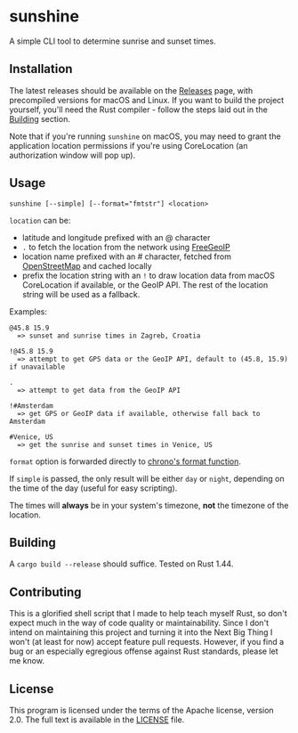 # sunshine

A simple CLI tool to determine sunrise and sunset times.

## Installation

The latest releases should be available on the
[Releases](https://github.com/crescentrose/sunshine/releases) page, with
precompiled versions for macOS and Linux. If you want to build the project
yourself, you'll need the Rust compiler - follow the steps laid out in the
[Building](#Building) section.

Note that if you're running `sunshine` on macOS, you may need to grant the
application location permissions if you're using CoreLocation (an authorization
window will pop up).

## Usage

```
sunshine [--simple] [--format="fmtstr"] <location>
```

`location` can be:

- latitude and longitude prefixed with an @ character
- `.` to fetch the location from the network using
    [FreeGeoIP](https://freegeoip.app)
- location name prefixed with an # character, fetched from
    [OpenStreetMap](http://nominatim.openstreetmap.org) and cached locally
- prefix the location string with an `!` to draw location data from macOS
  CoreLocation if available, or the GeoIP API. The rest of the location string
  will be used as a fallback.

Examples:

```
@45.8 15.9
  => sunset and sunrise times in Zagreb, Croatia

!@45.8 15.9
  => attempt to get GPS data or the GeoIP API, default to (45.8, 15.9) if unavailable

.
  => attempt to get data from the GeoIP API

!#Amsterdam
  => get GPS or GeoIP data if available, otherwise fall back to Amsterdam

#Venice, US
  => get the sunrise and sunset times in Venice, US
```

`format` option is forwarded directly to [chrono's format
function](https://docs.rs/chrono/0.4.11/chrono/format/strftime/index.html).

If `simple` is passed, the only result will be either `day` or `night`,
depending on the time of the day (useful for easy scripting).

The times will **always** be in your system's timezone, **not** the timezone of
the location.

## Building

A `cargo build --release` should suffice. Tested on Rust 1.44.

## Contributing

This is a glorified shell script that I made to help teach myself Rust, so don't
expect much in the way of code quality or maintainability. Since I don't intend
on maintaining this project and turning it into the Next Big Thing I won't (at
least for now) accept feature pull requests. However, if you find a bug or an
especially egregious offense against Rust standards, please let me know.

## License

This program is licensed under the terms of the Apache license, version 2.0. The
full text is available in the [LICENSE](LICENSE) file.
